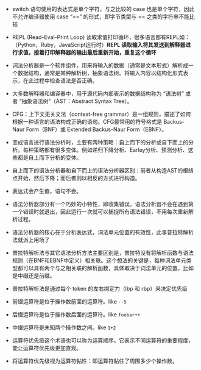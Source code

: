 - switch 语句使用的表达式是单个字符，与之比较的 case 也是单个字符，因此不允许编译器使用 case “==” 的形式，即字节类型与 == 之类的字符串不能比较

- REPL (Read-Eval-Print Loop) 读取求值打印循环，很多语言都有REPL如：（Python，Ruby，JavaScript运行时）**REPL 读取输入将其发送到解释器进行求值，接着打印解释器的输出最后重新开始，重复这个循环**

- 词法分析器是一个软件组件，用来将输入的数据（通常是文本形式）解析成一个数据结构，通常是某种解析树，抽象语法树。将输入内容以结构化形式表示，在此过程中检查语法是否正确。

- 大多数解释器和编译器中，用于源代码内部表示的数据结构称为 “语法树” 或者 “抽象语法树”（AST：Abstract Syntax Tree）。

- CFG：上下文无关文法（context-free grammar）是一组规则，描述了如何根据一种语言的语法构成正确的语句。CFG最常用的符号格式是 Backus-Naur Form（BNF）或 Extended Backus-Naur Form（EBNF）。

- 变成语言进行语法分析时，主要有两种策略：自上而下的分析或自下而上的分析。每种策略都有很多变体。例如递归下降分析、Earley分析、预测分析、这些都是自上而下分析的变体。

- 自上而下的语法分析器和自下而上的语法分析器区别：前者从构造AST的根结点开始，然后下降；而后者则以相反的方式进行构造。

- 表达式会产生值，语句不会。

- 语法分析器部分有一个巧妙的小特性，即收集错误。语法分析器不会在遇到第一个错误时就退出，因此运行一次就可以捕捉所有语法错误，不用每次重新解析过程。

- 语法分析器的核心在于分析表达式，词法单元位置的有效性，此事普拉特解析法就派上用场了

- 普拉特解析法与其它语法分析方法主要区别是，普拉特没有将解析函数与语法规则（在BNF和EBNF中定义）相关联。这个想法的关键是，每种词法单元类型都可以具有两个与之相关联的解析函数，具体取决于词法单元的位置，比如是中缀还是前缀。
- 普拉特解析法是通过每个 token 的左右绑定力（lbp 和 rbp）来决定优先级

- 前缀运算符是位于操作数前面的运算符。like `--5`
- 后缀运算符是位于操作数后面的运算符。like `foobar++`
- 中缀运算符是未知两个操作数之间。like `1+2`

- 运算符优先级这个术语也可以称为运算顺序。它表示不同运算符的重要程度，能让运算符优先级更加直观。

- 将运算符优先级视为运算符黏性：即运算符黏住了周围多少个操作数。
